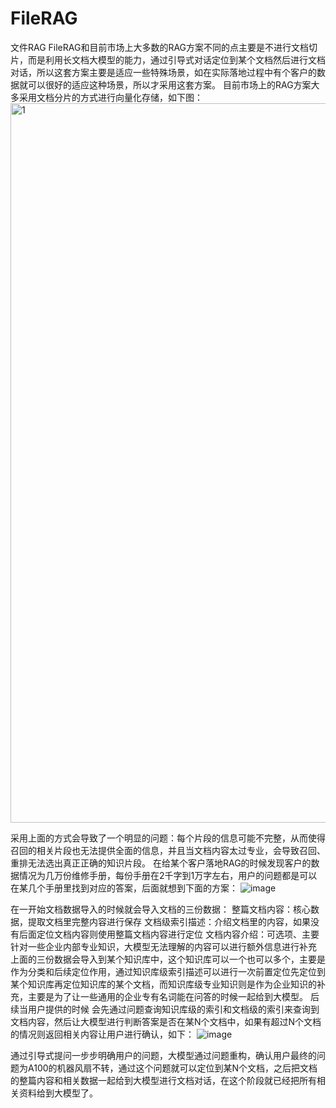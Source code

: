 # FileRAG
文件RAG
FileRAG和目前市场上大多数的RAG方案不同的点主要是不进行文档切片，而是利用长文档大模型的能力，通过引导式对话定位到某个文档然后进行文档对话，所以这套方案主要是适应一些特殊场景，如在实际落地过程中有个客户的数据就可以很好的适应这种场景，所以才采用这套方案。
目前市场上的RAG方案大多采用文档分片的方式进行向量化存储，如下图：
<img width="1151" alt="1" src="https://github.com/user-attachments/assets/7b104891-3e4f-4ba5-96bf-8dadc3d809a0" />


采用上面的方式会导致了一个明显的问题：每个片段的信息可能不完整，从而使得召回的相关片段也无法提供全面的信息，并且当文档内容太过专业，会导致召回、重排无法选出真正正确的知识片段。
在给某个客户落地RAG的时候发现客户的数据情况为几万份维修手册，每份手册在2千字到1万字左右，用户的问题都是可以在某几个手册里找到对应的答案，后面就想到下面的方案：
![image](https://github.com/user-attachments/assets/dce6b7b5-57fc-4651-8761-f2e8cacc9306)


在一开始文档数据导入的时候就会导入文档的三份数据：
整篇文档内容：核心数据，提取文档里完整内容进行保存
文档级索引描述：介绍文档里的内容，如果没有后面定位文档内容则使用整篇文档内容进行定位
文档内容介绍：可选项、主要针对一些企业内部专业知识，大模型无法理解的内容可以进行额外信息进行补充
上面的三份数据会导入到某个知识库中，这个知识库可以一个也可以多个，主要是作为分类和后续定位作用，通过知识库级索引描述可以进行一次前置定位先定位到某个知识库再定位知识库的某个文档，而知识库级专业知识则是作为企业知识的补充，主要是为了让一些通用的企业专有名词能在问答的时候一起给到大模型。
后续当用户提供的时候 会先通过问题查询知识库级的索引和文档级的索引来查询到文档内容，然后让大模型进行判断答案是否在某N个文档中，如果有超过N个文档的情况则返回相关内容让用户进行确认，如下：
![image](https://github.com/user-attachments/assets/6e74c682-fa7c-4104-aa5b-52b553b9cbb2)

通过引导式提问一步步明确用户的问题，大模型通过问题重构，确认用户最终的问题为A100的机器风扇不转，通过这个问题就可以定位到某N个文档，之后把文档的整篇内容和相关数据一起给到大模型进行文档对话，在这个阶段就已经把所有相关资料给到大模型了。



